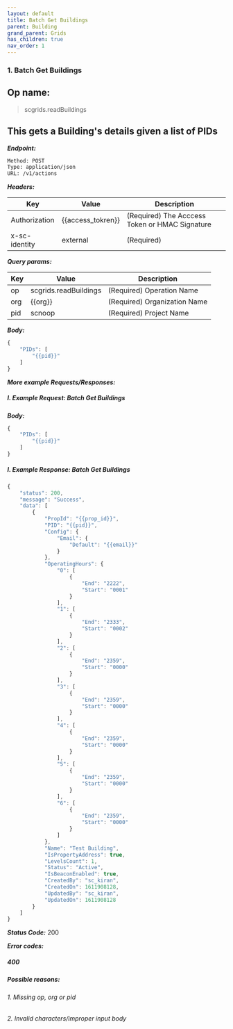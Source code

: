 ```yaml
---
layout: default
title: Batch Get Buildings
parent: Building
grand_parent: Grids
has_children: true
nav_order: 1
---
```


### 1. Batch Get Buildings


## Op name: 

> scgrids.readBuildings

## This gets a Building's details given a list of PIDs


***Endpoint:***

```bash
Method: POST
Type: application/json
URL: /v1/actions
```


***Headers:***

| Key | Value | Description |
| --- | ------|-------------|
| Authorization | {{access_tokren}} | (Required) The Acccess Token or HMAC Signature |
| x-sc-identity | external | (Required) |



***Query params:***

| Key | Value | Description |
| --- | ------|-------------|
| op | scgrids.readBuildings | (Required) Operation Name |
| org | {{org}} | (Required) Organization Name |
| pid | scnoop | (Required) Project Name |



***Body:***

```js        
{
    "PIDs": [
        "{{pid}}"
    ]
}
```



***More example Requests/Responses:***


##### I. Example Request: Batch Get Buildings

***Body:***

```js        
{
    "PIDs": [
        "{{pid}}"
    ]
}
```

##### I. Example Response: Batch Get Buildings
```js
{
    "status": 200,
    "message": "Success",
    "data": [
        {
            "PropId": "{{prop_id}}",
            "PID": "{{pid}}",
            "Config": {
                "Email": {
                    "Default": "{{email}}"
                }
            },
            "OperatingHours": {
                "0": [
                    {
                        "End": "2222",
                        "Start": "0001"
                    }
                ],
                "1": [
                    {
                        "End": "2333",
                        "Start": "0002"
                    }
                ],
                "2": [
                    {
                        "End": "2359",
                        "Start": "0000"
                    }
                ],
                "3": [
                    {
                        "End": "2359",
                        "Start": "0000"
                    }
                ],
                "4": [
                    {
                        "End": "2359",
                        "Start": "0000"
                    }
                ],
                "5": [
                    {
                        "End": "2359",
                        "Start": "0000"
                    }
                ],
                "6": [
                    {
                        "End": "2359",
                        "Start": "0000"
                    }
                ]
            },
            "Name": "Test Building",
            "IsPropertyAddress": true,
            "LevelsCount": 1,
            "Status": "Active",
            "IsBeaconEnabled": true,
            "CreatedBy": "sc_kiran",
            "CreatedOn": 1611908128,
            "UpdatedBy": "sc_kiran",
            "UpdatedOn": 1611908128
        }
    ]
}
```

***Status Code:*** 200


***Error codes:***

##### 400

##### Possible reasons:

###### 1. Missing op, org or pid
###### 2. Invalid characters/improper input body


<br>



